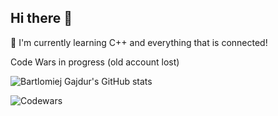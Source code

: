 ## Hi there 👋

 🌱 I'm currently learning C++ and everything that is connected!

Code Wars in progress (old account lost)

![Bartlomiej Gajdur's GitHub stats](https://github-readme-stats-psi-nine-52.vercel.app/api?username=BartlomiejGajdur&show_icons=true&theme=graywhite)

![Codewars](https://github.r2v.ch/codewars?user=BartlomiejGajdur&stroke=white)


